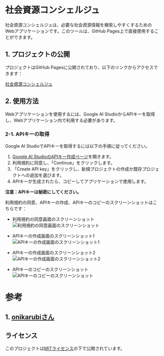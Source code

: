 # 社会資源コンシェルジュ

社会資源コンシェルジュは、必要な社会資源情報を検索しやすくするためのWebアプリケーションです。このツールは、GitHub Pages上で直接使用することができます。

## 1. プロジェクトの公開

プロジェクトはGitHub Pagesに公開されており、以下のリンクからアクセスできます：

<a href="https://ry02024.github.io/SocialResourceFinder/" target="_blank">社会資源コンシェルジュ</a>

## 2. 使用方法

Webアプリケーションを使用するには、Google AI StudioからAPIキーを取得し、Webアプリケーション内で利用する必要があります。

### 2-1. APIキーの取得

Google AI StudioでAPIキーを取得するには以下の手順に従ってください。

1. <a href="https://aistudio.google.com/app/apikey" target="_blank">Google AI StudioのAPIキー作成ページ</a>を開きます。
2. 利用規約に同意し、「Continue」をクリックします。
3. 「Create API key」をクリックし、新規プロジェクトの作成か既存プロジェクトへの追加を選びます。
4. APIキーが生成されたら、コピーしてアプリケーションで使用します。

**注意：APIキーは秘密にしてください。**

利用規約の同意、APIキーの作成、APIキーのコピーのスクリーンショットはこちらです：
* 利用規約の同意画面のスクリーンショット
![利用規約の同意画面のスクリーンショット](images/Screenshot_20240322-171145.png)

- APIキーの作成画面のスクリーンショット1
![APIキーの作成画面のスクリーンショット1](images/Screenshot_20240322-171212.png)

* APIキーの作成画面のスクリーンショット2
![APIキーの作成画面のスクリーンショット2](images/Screenshot_20240322-171227.png)

* APIキーのコピーのスクリーンショット
![APIキーのコピーのスクリーンショット](images/Screenshot_20240322-171252.png)

# 参考
## 1. [onikarubiさん](https://github.com/onikarubi/genai/blob/master/main.js)

## ライセンス

このプロジェクトは[MITライセンス](LICENSE)の下で公開されています。
